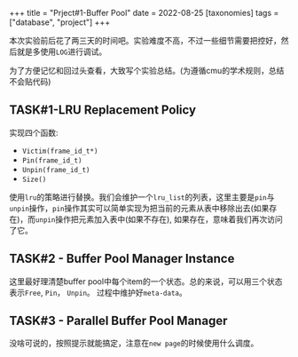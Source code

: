 +++
title = "Prject#1-Buffer Pool"
date = 2022-08-25
[taxonomies]
tags = ["database", "project"]
+++

本次实验前后花了两三天的时间吧。实验难度不高，不过一些细节需要把控好，然后就是多使用`LOG`进行调试。

为了方便记忆和回过头查看，大致写个实验总结。(为遵循cmu的学术规则，总结不会贴代码)

## TASK#1-LRU Replacement Policy

实现四个函数:
  + `Victim(frame_id_t*)`
  + `Pin(frame_id_t)`
  + `Unpin(frame_id_t)`
  + `Size()`

使用`lru`的策略进行替换。我们会维护一个`lru_list`的列表，这里主要是`pin`与`unpin`操作，`pin`操作其实可以简单实现为把当前的元素从表中移除出去(如果存在)，而`unpin`操作把元素加入表中(如果不存在), 如果存在，意味着我们再次访问了它。

## TASK#2 - Buffer Pool Manager Instance

这里最好理清楚buffer pool中每个item的一个状态。总的来说，可以用三个状态表示`Free`, `Pin`， `Unpin`。
过程中维护好`meta-data`。

## TASK#3 - Parallel Buffer Pool Manager

没啥可说的，按照提示就能搞定，注意在`new page`的时候使用什么调度。
